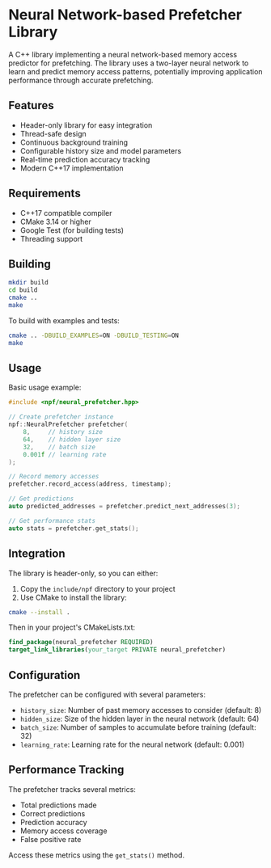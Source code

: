 # Neural Network-based Prefetcher Library

A C++ library implementing a neural network-based memory access predictor for prefetching. The library uses a two-layer neural network to learn and predict memory access patterns, potentially improving application performance through accurate prefetching.

## Features

- Header-only library for easy integration
- Thread-safe design
- Continuous background training
- Configurable history size and model parameters
- Real-time prediction accuracy tracking
- Modern C++17 implementation

## Requirements

- C++17 compatible compiler
- CMake 3.14 or higher
- Google Test (for building tests)
- Threading support

## Building

```bash
mkdir build
cd build
cmake ..
make
```

To build with examples and tests:
```bash
cmake .. -DBUILD_EXAMPLES=ON -DBUILD_TESTING=ON
make
```

## Usage

Basic usage example:

```cpp
#include <npf/neural_prefetcher.hpp>

// Create prefetcher instance
npf::NeuralPrefetcher prefetcher(
    8,     // history size
    64,    // hidden layer size
    32,    // batch size
    0.001f // learning rate
);

// Record memory accesses
prefetcher.record_access(address, timestamp);

// Get predictions
auto predicted_addresses = prefetcher.predict_next_addresses(3);

// Get performance stats
auto stats = prefetcher.get_stats();
```

## Integration

The library is header-only, so you can either:

1. Copy the `include/npf` directory to your project
2. Use CMake to install the library:
```bash
cmake --install .
```

Then in your project's CMakeLists.txt:
```cmake
find_package(neural_prefetcher REQUIRED)
target_link_libraries(your_target PRIVATE neural_prefetcher)
```

## Configuration

The prefetcher can be configured with several parameters:

- `history_size`: Number of past memory accesses to consider (default: 8)
- `hidden_size`: Size of the hidden layer in the neural network (default: 64)
- `batch_size`: Number of samples to accumulate before training (default: 32)
- `learning_rate`: Learning rate for the neural network (default: 0.001)

## Performance Tracking

The prefetcher tracks several metrics:

- Total predictions made
- Correct predictions
- Prediction accuracy
- Memory access coverage
- False positive rate

Access these metrics using the `get_stats()` method.